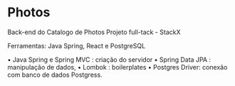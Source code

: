 # Photos
Back-end do Catalogo de Photos
Projeto full-tack - StackX

Ferramentas:
Java Spring, React e PostgreSQL 

• Java Spring e Spring MVC : criação do servidor
• Spring Data JPA : manipulação de dados, 
• Lombok : boilerplates
• Postgres Driver: conexão com banco de dados Postgress.
